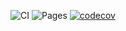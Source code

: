 ![CI](https://github.com/lstanley3/cps451-seed/actions/workflows/ci.yml/badge.svg)
![Pages](https://github.com/lstanley3/cps451-seed/actions/workflows/pages.yml/badge.svg)
[![codecov](https://codecov.io/gh/lstanley3/cps451-seed/branch/main/graph/badge.svg)](https://codecov.io/gh/lstanley3/cps451-seed)
